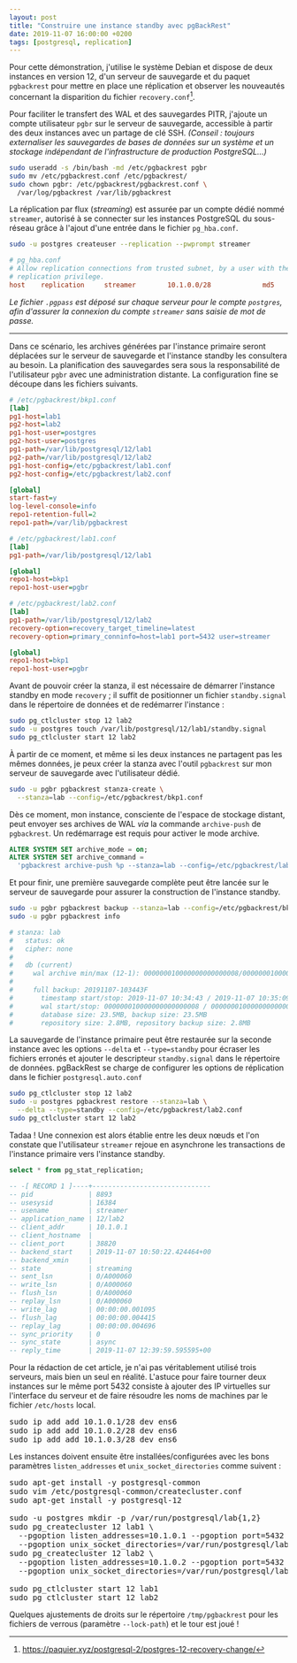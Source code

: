```yaml
---
layout: post
title: "Construire une instance standby avec pgBackRest"
date: 2019-11-07 16:00:00 +0200
tags: [postgresql, replication]
---
```


Pour cette démonstration, j'utilise le système Debian et dispose de deux instances en version 12, d'un serveur de sauvegarde et du paquet `pgbackrest` pour mettre en place une réplication et observer les nouveautés concernant la disparition du fichier `recovery.conf`[^1]. <!--more-->

Pour faciliter le transfert des WAL et des sauvegardes PITR, j'ajoute un compte utilisateur `pgbr` sur le serveur de sauvegarde, accessible à partir des deux instances avec un partage de clé SSH. _(Conseil : toujours externaliser les sauvegardes de bases de données sur un système et un stockage indépendant de l'infrastructure de production PostgreSQL…)_

```sh
sudo useradd -s /bin/bash -md /etc/pgbackrest pgbr
sudo mv /etc/pgbackrest.conf /etc/pgbackrest/
sudo chown pgbr: /etc/pgbackrest/pgbackrest.conf \
  /var/log/pgbackrest /var/lib/pgbackrest
```

La réplication par flux (_streaming_) est assurée par un compte dédié nommé `streamer`, autorisé à se connecter sur les instances PostgreSQL du sous-réseau grâce à l'ajout d'une entrée dans le fichier `pg_hba.conf`.

```sh
sudo -u postgres createuser --replication --pwprompt streamer
```

```ini
# pg_hba.conf
# Allow replication connections from trusted subnet, by a user with the
# replication privilege.
host    replication     streamer        10.1.0.0/28             md5
```

_Le fichier `.pgpass` est déposé sur chaque serveur pour le compte `postgres`, afin d'assurer la connexion du compte `streamer` sans saisie de mot de passe._

[^1]: https://paquier.xyz/postgresql-2/postgres-12-recovery-change/

---

Dans ce scénario, les archives générées par l'instance primaire seront déplacées sur le serveur de sauvegarde et l'instance standby les consultera au besoin. La planification des sauvegardes sera sous la responsabilité de l'utilisateur `pgbr` avec une administration distante. La configuration fine se découpe dans les fichiers suivants.

```ini
# /etc/pgbackrest/bkp1.conf
[lab]
pg1-host=lab1
pg2-host=lab2
pg1-host-user=postgres
pg2-host-user=postgres
pg1-path=/var/lib/postgresql/12/lab1
pg2-path=/var/lib/postgresql/12/lab2
pg1-host-config=/etc/pgbackrest/lab1.conf
pg2-host-config=/etc/pgbackrest/lab2.conf

[global]
start-fast=y
log-level-console=info
repo1-retention-full=2
repo1-path=/var/lib/pgbackrest

# /etc/pgbackrest/lab1.conf
[lab]
pg1-path=/var/lib/postgresql/12/lab1

[global]
repo1-host=bkp1
repo1-host-user=pgbr

# /etc/pgbackrest/lab2.conf
[lab]
pg1-path=/var/lib/postgresql/12/lab2
recovery-option=recovery_target_timeline=latest
recovery-option=primary_conninfo=host=lab1 port=5432 user=streamer

[global]
repo1-host=bkp1
repo1-host-user=pgbr
```

Avant de pouvoir créer la stanza, il est nécessaire de démarrer l'instance standby en mode `recovery` ; il suffit de positionner un fichier `standby.signal` dans le répertoire de données et de redémarrer l'instance :

```sh
sudo pg_ctlcluster stop 12 lab2
sudo -u postgres touch /var/lib/postgresql/12/lab1/standby.signal
sudo pg_ctlcluster start 12 lab2
```

À partir de ce moment, et même si les deux instances ne partagent pas les mêmes données, je peux créer la stanza avec l'outil `pgbackrest` sur mon serveur de sauvegarde avec l'utilisateur dédié.

```sh
sudo -u pgbr pgbackrest stanza-create \
  --stanza=lab --config=/etc/pgbackrest/bkp1.conf
```

Dès ce moment, mon instance, consciente de l'espace de stockage distant, peut envoyer ses archives de WAL _via_ la commande `archive-push` de `pgbackrest`. Un redémarrage est requis pour activer le mode archive.

```sql
ALTER SYSTEM SET archive_mode = on;
ALTER SYSTEM SET archive_command = 
  'pgbackrest archive-push %p --stanza=lab --config=/etc/pgbackrest/lab1.conf';
```

Et pour finir, une première sauvegarde complète peut être lancée sur le serveur de sauvegarde pour assurer la construction de l'instance standby.

```sh
sudo -u pgbr pgbackrest backup --stanza=lab --config=/etc/pgbackrest/bkp1.conf
sudo -u pgbr pgbackrest info

# stanza: lab
#   status: ok
#   cipher: none
# 
#   db (current)
#     wal archive min/max (12-1): 000000010000000000000008/000000010000000000000008
# 
#     full backup: 20191107-103443F
#       timestamp start/stop: 2019-11-07 10:34:43 / 2019-11-07 10:35:09
#       wal start/stop: 000000010000000000000008 / 000000010000000000000008
#       database size: 23.5MB, backup size: 23.5MB
#       repository size: 2.8MB, repository backup size: 2.8MB
```

La sauvegarde de l'instance primaire peut être restaurée sur la seconde instance avec les options `--delta` et `--type=standby` pour écraser les fichiers erronés et ajouter le descripteur `standby.signal` dans le répertoire de données. pgBackRest se charge de configurer les options de réplication dans le fichier `postgresql.auto.conf`

```sh
sudo pg_ctlcluster stop 12 lab2
sudo -u postgres pgbackrest restore --stanza=lab \
  --delta --type=standby --config=/etc/pgbackrest/lab2.conf 
sudo pg_ctlcluster start 12 lab2
```

Tadaa ! Une connexion est alors établie entre les deux nœuds et l'on constate que l'utilisateur `streamer` rejoue en asynchrone les transactions de l'instance primaire vers l'instance standby.

```sql
select * from pg_stat_replication;

-- -[ RECORD 1 ]----+------------------------------
-- pid              | 8893
-- usesysid         | 16384
-- usename          | streamer
-- application_name | 12/lab2
-- client_addr      | 10.1.0.1
-- client_hostname  | 
-- client_port      | 38820
-- backend_start    | 2019-11-07 10:50:22.424464+00
-- backend_xmin     | 
-- state            | streaming
-- sent_lsn         | 0/A000060
-- write_lsn        | 0/A000060
-- flush_lsn        | 0/A000060
-- replay_lsn       | 0/A000060
-- write_lag        | 00:00:00.001095
-- flush_lag        | 00:00:00.004415
-- replay_lag       | 00:00:00.004696
-- sync_priority    | 0
-- sync_state       | async
-- reply_time       | 2019-11-07 12:39:59.595595+00
```

<div class="message">
Pour la rédaction de cet article, je n'ai pas véritablement utilisé trois serveurs, mais bien un seul en réalité. L'astuce pour faire tourner deux instances sur le même port 5432 consiste à ajouter des IP virtuelles sur l'interface du serveur et de faire résoudre les noms de machines par le fichier <code class="highlighter-rouge">/etc/hosts</code> local.

<pre class="highlight">
sudo ip add add 10.1.0.1/28 dev ens6
sudo ip add add 10.1.0.2/28 dev ens6
sudo ip add add 10.1.0.3/28 dev ens6
</pre>

Les instances doivent ensuite être installées/configurées avec les bons paramètres <code class="highlighter-rouge">listen_addresses</code> et <code class="highlighter-rouge">unix_socket_directories</code> comme suivent :

<pre class="highlight">
sudo apt-get install -y postgresql-common
sudo vim /etc/postgresql-common/createcluster.conf
sudo apt-get install -y postgresql-12

sudo -u postgres mkdir -p /var/run/postgresql/lab{1,2}
sudo pg_createcluster 12 lab1 \
  --pgoption listen_addresses=10.1.0.1 --pgoption port=5432 \
  --pgoption unix_socket_directories=/var/run/postgresql/lab1
sudo pg_createcluster 12 lab2 \
  --pgoption listen_addresses=10.1.0.2 --pgoption port=5432 \
  --pgoption unix_socket_directories=/var/run/postgresql/lab2

sudo pg_ctlcluster start 12 lab1
sudo pg_ctlcluster start 12 lab2
</pre>

Quelques ajustements de droits sur le répertoire <code class="highlighter-rouge">/tmp/pgbackrest</code> pour les fichiers de verrous (paramètre <code class="highlighter-rouge">--lock-path</code>) et le tour est joué !
</div>